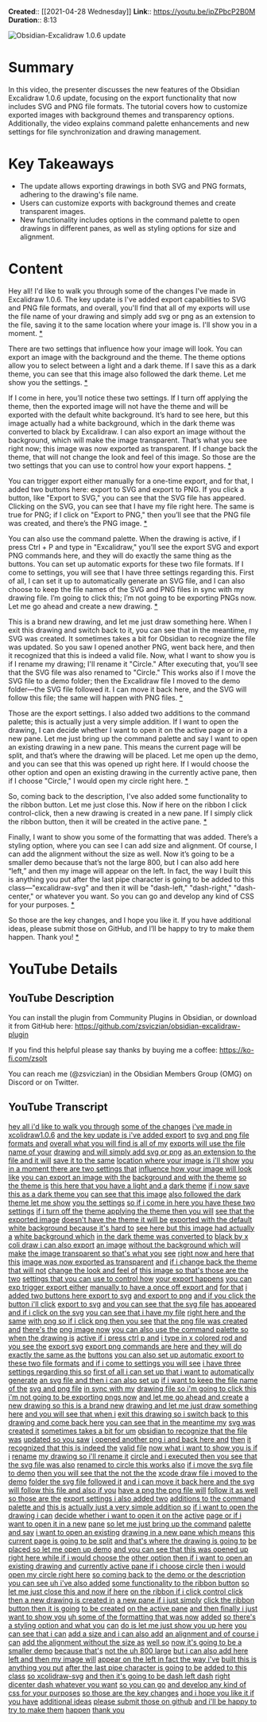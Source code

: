 **Created**:: [[2021-04-28 Wednesday]]
**Link**:: https://youtu.be/ipZPbcP2B0M
**Duration**:: 8:13

![Obsidian-Excalidraw 1.0.6 update](https://youtu.be/ipZPbcP2B0M)

# Summary
In this video, the presenter discusses the new features of the Obsidian Excalidraw 1.0.6 update, focusing on the export functionality that now includes SVG and PNG file formats. The tutorial covers how to customize exported images with background themes and transparency options. Additionally, the video explains command palette enhancements and new settings for file synchronization and drawing management.

# Key Takeaways
- The update allows exporting drawings in both SVG and PNG formats, adhering to the drawing's file name.
- Users can customize exports with background themes and create transparent images.
- New functionality includes options in the command palette to open drawings in different panes, as well as styling options for size and alignment.

# Content
Hey all! I'd like to walk you through some of the changes I've made in Excalidraw 1.0.6. The key update is I've added export capabilities to SVG and PNG file formats, and overall, you'll find that all of my exports will use the file name of your drawing and simply add svg or png as an extension to the file, saving it to the same location where your image is. I'll show you in a moment. [* ](https://youtu.be/ipZPbcP2B0M)

There are two settings that influence how your image will look. You can export an image with the background and the theme. The theme options allow you to select between a light and a dark theme. If I save this as a dark theme, you can see that this image also followed the dark theme. Let me show you the settings. [* ](https://youtu.be/ipZPbcP2B0M)

If I come in here, you’ll notice these two settings. If I turn off applying the theme, then the exported image will not have the theme and will be exported with the default white background. It’s hard to see here, but this image actually had a white background, which in the dark theme was converted to black by Excalidraw. I can also export an image without the background, which will make the image transparent. That’s what you see right now; this image was now exported as transparent. If I change back the theme, that will not change the look and feel of this image. So those are the two settings that you can use to control how your export happens. [* ](https://youtu.be/ipZPbcP2B0M)

You can trigger export either manually for a one-time export, and for that, I added two buttons here: export to SVG and export to PNG. If you click a button, like "Export to SVG," you can see that the SVG file has appeared. Clicking on the SVG, you can see that I have my file right here. The same is true for PNG; if I click on "Export to PNG," then you’ll see that the PNG file was created, and there’s the PNG image. [* ](https://youtu.be/ipZPbcP2B0M)

You can also use the command palette. When the drawing is active, if I press Ctrl + P and type in "Excalidraw," you’ll see the export SVG and export PNG commands here, and they will do exactly the same thing as the buttons. You can set up automatic exports for these two file formats. If I come to settings, you will see that I have three settings regarding this. First of all, I can set it up to automatically generate an SVG file, and I can also choose to keep the file names of the SVG and PNG files in sync with my drawing file. I’m going to click this; I’m not going to be exporting PNGs now. Let me go ahead and create a new drawing. [* ](https://youtu.be/ipZPbcP2B0M)

This is a brand new drawing, and let me just draw something here. When I exit this drawing and switch back to it, you can see that in the meantime, my SVG was created. It sometimes takes a bit for Obsidian to recognize the file was updated. So you saw I opened another PNG, went back here, and then it recognized that this is indeed a valid file. Now, what I want to show you is if I rename my drawing; I'll rename it "Circle." After executing that, you’ll see that the SVG file was also renamed to "Circle." This works also if I move the SVG file to a demo folder; then the Excalidraw file I moved to the demo folder—the SVG file followed it. I can move it back here, and the SVG will follow this file; the same will happen with PNG files. [* ](https://youtu.be/ipZPbcP2B0M)

Those are the export settings. I also added two additions to the command palette; this is actually just a very simple addition. If I want to open the drawing, I can decide whether I want to open it on the active page or in a new pane. Let me just bring up the command palette and say I want to open an existing drawing in a new pane. This means the current page will be split, and that’s where the drawing will be placed. Let me open up the demo, and you can see that this was opened up right here. If I would choose the other option and open an existing drawing in the currently active pane, then if I choose "Circle," I would open my circle right here. [* ](https://youtu.be/ipZPbcP2B0M)

So, coming back to the description, I've also added some functionality to the ribbon button. Let me just close this. Now if here on the ribbon I click control-click, then a new drawing is created in a new pane. If I simply click the ribbon button, then it will be created in the active pane. [* ](https://youtu.be/ipZPbcP2B0M)

Finally, I want to show you some of the formatting that was added. There’s a styling option, where you can see I can add size and alignment. Of course, I can add the alignment without the size as well. Now it’s going to be a smaller demo because that’s not the large 800, but I can also add here “left,” and then my image will appear on the left. In fact, the way I built this is anything you put after the last pipe character is going to be added to this class—"excalidraw-svg" and then it will be "dash-left," "dash-right," "dash-center," or whatever you want. So you can go and develop any kind of CSS for your purposes. [* ](https://youtu.be/ipZPbcP2B0M)

So those are the key changes, and I hope you like it. If you have additional ideas, please submit those on GitHub, and I’ll be happy to try to make them happen. Thank you! [* ](https://youtu.be/ipZPbcP2B0M)

# YouTube Details

## YouTube Description

You can install the plugin from Community Plugins in Obsidian, or download it from GitHub here: https://github.com/zsviczian/obsidian-excalidraw-plugin

If you find this helpful please say thanks by buying me a coffee: https://ko-fi.com/zsolt

You can reach me (@zsviczian) in the Obsidian Members Group (OMG) on Discord or on Twitter.

## YouTube Transcript

[hey all i'd like to walk you through](https://youtu.be/ipZPbcP2B0M?t=0) [some of the changes](https://youtu.be/ipZPbcP2B0M?t=3) [i've made in xcolidraw1.0.6](https://youtu.be/ipZPbcP2B0M?t=4) [and the key update is i've added export](https://youtu.be/ipZPbcP2B0M?t=9) [to](https://youtu.be/ipZPbcP2B0M?t=12) [svg and png file formats and](https://youtu.be/ipZPbcP2B0M?t=12) [overall what you will find is all of my](https://youtu.be/ipZPbcP2B0M?t=16) [exports will use the file name of your](https://youtu.be/ipZPbcP2B0M?t=19) [drawing](https://youtu.be/ipZPbcP2B0M?t=22) [and will simply add svg or png](https://youtu.be/ipZPbcP2B0M?t=23) [as an extension to the file and it will](https://youtu.be/ipZPbcP2B0M?t=27) [save it to the same](https://youtu.be/ipZPbcP2B0M?t=30) [location where your image is i'll show](https://youtu.be/ipZPbcP2B0M?t=31) [you](https://youtu.be/ipZPbcP2B0M?t=33) [in a moment there are two settings that](https://youtu.be/ipZPbcP2B0M?t=34) [influence how your image will look like](https://youtu.be/ipZPbcP2B0M?t=38) [you can export an image with the](https://youtu.be/ipZPbcP2B0M?t=41) [background and with the theme](https://youtu.be/ipZPbcP2B0M?t=43) [so the theme is](https://youtu.be/ipZPbcP2B0M?t=45) [this here that you have a light and a](https://youtu.be/ipZPbcP2B0M?t=49) [dark theme](https://youtu.be/ipZPbcP2B0M?t=51) [if i now save this as a dark theme you](https://youtu.be/ipZPbcP2B0M?t=52) [can see that this image](https://youtu.be/ipZPbcP2B0M?t=55) [also followed the dark theme let me show](https://youtu.be/ipZPbcP2B0M?t=58) [you the settings](https://youtu.be/ipZPbcP2B0M?t=60) [so if i come in here you have these two](https://youtu.be/ipZPbcP2B0M?t=62) [settings](https://youtu.be/ipZPbcP2B0M?t=64) [if i turn off the](https://youtu.be/ipZPbcP2B0M?t=65) [theme applying the theme then you will](https://youtu.be/ipZPbcP2B0M?t=68) [see that the exported image](https://youtu.be/ipZPbcP2B0M?t=71) [doesn't have the theme it will be](https://youtu.be/ipZPbcP2B0M?t=72) [exported with the default](https://youtu.be/ipZPbcP2B0M?t=75) [white background because it's hard to](https://youtu.be/ipZPbcP2B0M?t=77) [see here but this image had actually a](https://youtu.be/ipZPbcP2B0M?t=81) [white background which](https://youtu.be/ipZPbcP2B0M?t=83) [in the dark theme was converted to](https://youtu.be/ipZPbcP2B0M?t=84) [black by x coli draw i can also export](https://youtu.be/ipZPbcP2B0M?t=87) [an image](https://youtu.be/ipZPbcP2B0M?t=91) [without the background which will make](https://youtu.be/ipZPbcP2B0M?t=92) [the image transparent so that's what you](https://youtu.be/ipZPbcP2B0M?t=95) [see](https://youtu.be/ipZPbcP2B0M?t=97) [right now and here that this](https://youtu.be/ipZPbcP2B0M?t=97) [image was now exported as transparent](https://youtu.be/ipZPbcP2B0M?t=101) [and](https://youtu.be/ipZPbcP2B0M?t=105) [if i change back the theme that will not](https://youtu.be/ipZPbcP2B0M?t=106) [change the look and feel of](https://youtu.be/ipZPbcP2B0M?t=109) [this image so that's those are the two](https://youtu.be/ipZPbcP2B0M?t=112) [settings that you can use to control how](https://youtu.be/ipZPbcP2B0M?t=115) [your export happens](https://youtu.be/ipZPbcP2B0M?t=117) [you can exp trigger export either](https://youtu.be/ipZPbcP2B0M?t=119) [manually to have a once off export and](https://youtu.be/ipZPbcP2B0M?t=123) [for that](https://youtu.be/ipZPbcP2B0M?t=126) [i added two buttons here export to svg](https://youtu.be/ipZPbcP2B0M?t=127) [and export to png](https://youtu.be/ipZPbcP2B0M?t=130) [and if you click the button i'll click](https://youtu.be/ipZPbcP2B0M?t=132) [export to svg](https://youtu.be/ipZPbcP2B0M?t=135) [and you can see that the svg file](https://youtu.be/ipZPbcP2B0M?t=136) [has appeared and if i click on the svg](https://youtu.be/ipZPbcP2B0M?t=140) [you can see that i have my file](https://youtu.be/ipZPbcP2B0M?t=143) [right here and the same](https://youtu.be/ipZPbcP2B0M?t=147) [with png so if i click png then you see](https://youtu.be/ipZPbcP2B0M?t=150) [that the png file was created and](https://youtu.be/ipZPbcP2B0M?t=153) [there's the](https://youtu.be/ipZPbcP2B0M?t=155) [png image now](https://youtu.be/ipZPbcP2B0M?t=156) [you can also use the command palette so](https://youtu.be/ipZPbcP2B0M?t=160) [when the drawing is](https://youtu.be/ipZPbcP2B0M?t=162) [active if i press ctrl p and](https://youtu.be/ipZPbcP2B0M?t=163) [i type in x colored rod and you see the](https://youtu.be/ipZPbcP2B0M?t=166) [export svg](https://youtu.be/ipZPbcP2B0M?t=169) [export png commands are here](https://youtu.be/ipZPbcP2B0M?t=171) [and they will do exactly the same as the](https://youtu.be/ipZPbcP2B0M?t=174) [buttons](https://youtu.be/ipZPbcP2B0M?t=177) [you can also set up automatic export to](https://youtu.be/ipZPbcP2B0M?t=179) [these two file formats](https://youtu.be/ipZPbcP2B0M?t=182) [and if i come to settings you will see](https://youtu.be/ipZPbcP2B0M?t=184) [i have three settings regarding this so](https://youtu.be/ipZPbcP2B0M?t=187) [first of all i can set up that i want to](https://youtu.be/ipZPbcP2B0M?t=190) [automatically generate](https://youtu.be/ipZPbcP2B0M?t=192) [an svg file and then i can also set up](https://youtu.be/ipZPbcP2B0M?t=194) [if i want to keep the file name of the](https://youtu.be/ipZPbcP2B0M?t=198) [svg and png file](https://youtu.be/ipZPbcP2B0M?t=201) [in sync with my](https://youtu.be/ipZPbcP2B0M?t=203) [drawing file so i'm going to click this](https://youtu.be/ipZPbcP2B0M?t=207) [i'm not going to be exporting pngs now](https://youtu.be/ipZPbcP2B0M?t=210) [and let me go ahead and create](https://youtu.be/ipZPbcP2B0M?t=213) [a new drawing so this is a brand new](https://youtu.be/ipZPbcP2B0M?t=217) [drawing and let me just draw something](https://youtu.be/ipZPbcP2B0M?t=220) [here](https://youtu.be/ipZPbcP2B0M?t=223) [and you will see that when i](https://youtu.be/ipZPbcP2B0M?t=223) [exit this drawing so i switch back](https://youtu.be/ipZPbcP2B0M?t=228) [to this drawing and come back here](https://youtu.be/ipZPbcP2B0M?t=231) [you can see that in the meantime my](https://youtu.be/ipZPbcP2B0M?t=234) [svg was created it](https://youtu.be/ipZPbcP2B0M?t=238) [sometimes takes a bit for um](https://youtu.be/ipZPbcP2B0M?t=241) [obsidian to recognize that the file was](https://youtu.be/ipZPbcP2B0M?t=246) [updated so you saw](https://youtu.be/ipZPbcP2B0M?t=248) [i opened another png i and back here and](https://youtu.be/ipZPbcP2B0M?t=250) [then](https://youtu.be/ipZPbcP2B0M?t=253) [it recognized that this is indeed the](https://youtu.be/ipZPbcP2B0M?t=254) [valid file](https://youtu.be/ipZPbcP2B0M?t=256) [now what i want to show you is if i](https://youtu.be/ipZPbcP2B0M?t=257) [rename](https://youtu.be/ipZPbcP2B0M?t=260) [my drawing so i'll rename it](https://youtu.be/ipZPbcP2B0M?t=261) [circle and i executed then you see that](https://youtu.be/ipZPbcP2B0M?t=264) [the svg file was also](https://youtu.be/ipZPbcP2B0M?t=269) [renamed to circle this works also](https://youtu.be/ipZPbcP2B0M?t=272) [if i move the svg file to demo](https://youtu.be/ipZPbcP2B0M?t=275) [then you will see that the not the the](https://youtu.be/ipZPbcP2B0M?t=278) [xcode draw file i moved to the demo](https://youtu.be/ipZPbcP2B0M?t=282) [folder the svg file followed it](https://youtu.be/ipZPbcP2B0M?t=285) [and i can move it back here and the svg](https://youtu.be/ipZPbcP2B0M?t=288) [will follow this file and also if you](https://youtu.be/ipZPbcP2B0M?t=291) [have a png the png file will](https://youtu.be/ipZPbcP2B0M?t=294) [follow it as well so those are the](https://youtu.be/ipZPbcP2B0M?t=296) [export settings i also added two](https://youtu.be/ipZPbcP2B0M?t=300) [additions to the command palette and](https://youtu.be/ipZPbcP2B0M?t=304) [this is](https://youtu.be/ipZPbcP2B0M?t=307) [actually just a very simple addition so](https://youtu.be/ipZPbcP2B0M?t=308) [if i want to open the drawing i can](https://youtu.be/ipZPbcP2B0M?t=311) [decide whether i want to open it on the](https://youtu.be/ipZPbcP2B0M?t=314) [active](https://youtu.be/ipZPbcP2B0M?t=317) [page or if i want to open it in a new](https://youtu.be/ipZPbcP2B0M?t=318) [pane](https://youtu.be/ipZPbcP2B0M?t=320) [so let me just bring up the command](https://youtu.be/ipZPbcP2B0M?t=321) [palette and say](https://youtu.be/ipZPbcP2B0M?t=323) [i want to open an existing](https://youtu.be/ipZPbcP2B0M?t=325) [drawing in a new pane which means](https://youtu.be/ipZPbcP2B0M?t=328) [this current page is going to be split](https://youtu.be/ipZPbcP2B0M?t=331) [and that's where the drawing is going to](https://youtu.be/ipZPbcP2B0M?t=334) [be placed so let me open up demo](https://youtu.be/ipZPbcP2B0M?t=336) [and you can see that this was opened up](https://youtu.be/ipZPbcP2B0M?t=338) [right here while if i would choose the](https://youtu.be/ipZPbcP2B0M?t=342) [other option then if i want to open an](https://youtu.be/ipZPbcP2B0M?t=346) [existing drawing and](https://youtu.be/ipZPbcP2B0M?t=349) [currently active pane if i choose circle](https://youtu.be/ipZPbcP2B0M?t=350) [then i would open my circle right here](https://youtu.be/ipZPbcP2B0M?t=354) [so coming back to](https://youtu.be/ipZPbcP2B0M?t=357) [the demo or the description](https://youtu.be/ipZPbcP2B0M?t=362) [you can see uh i've also added](https://youtu.be/ipZPbcP2B0M?t=366) [some functionality to the ribbon button](https://youtu.be/ipZPbcP2B0M?t=369) [so](https://youtu.be/ipZPbcP2B0M?t=372) [let me just close this and now if here](https://youtu.be/ipZPbcP2B0M?t=373) [on the ribbon if i click control click](https://youtu.be/ipZPbcP2B0M?t=377) [then a new drawing is created in](https://youtu.be/ipZPbcP2B0M?t=380) [a new pane if i just simply](https://youtu.be/ipZPbcP2B0M?t=384) [click the ribbon button then it is going](https://youtu.be/ipZPbcP2B0M?t=387) [to be created](https://youtu.be/ipZPbcP2B0M?t=389) [on the active pane](https://youtu.be/ipZPbcP2B0M?t=391) [and then finally i just want to show you](https://youtu.be/ipZPbcP2B0M?t=394) [uh some of the formatting that was now](https://youtu.be/ipZPbcP2B0M?t=397) [added](https://youtu.be/ipZPbcP2B0M?t=400) [so there's a styling option and what you](https://youtu.be/ipZPbcP2B0M?t=401) [can](https://youtu.be/ipZPbcP2B0M?t=404) [do is let me just show you up here](https://youtu.be/ipZPbcP2B0M?t=406) [you can see that i can](https://youtu.be/ipZPbcP2B0M?t=410) [add a size and i can also add](https://youtu.be/ipZPbcP2B0M?t=414) [an alignment and of course i can](https://youtu.be/ipZPbcP2B0M?t=417) [add the alignment without the size as](https://youtu.be/ipZPbcP2B0M?t=421) [well so](https://youtu.be/ipZPbcP2B0M?t=424) [now it's going to be a smaller demo](https://youtu.be/ipZPbcP2B0M?t=425) [because that's](https://youtu.be/ipZPbcP2B0M?t=428) [not the uh 800 large](https://youtu.be/ipZPbcP2B0M?t=429) [but i can also add here](https://youtu.be/ipZPbcP2B0M?t=432) [left and then my image will](https://youtu.be/ipZPbcP2B0M?t=435) [appear on the left in fact the way i've](https://youtu.be/ipZPbcP2B0M?t=438) [built this is anything you put](https://youtu.be/ipZPbcP2B0M?t=442) [after the last pipe character is going](https://youtu.be/ipZPbcP2B0M?t=445) [to be](https://youtu.be/ipZPbcP2B0M?t=449) [added to this class](https://youtu.be/ipZPbcP2B0M?t=449) [so xcolidraw-svg](https://youtu.be/ipZPbcP2B0M?t=453) [and then it's going to be dash left dash](https://youtu.be/ipZPbcP2B0M?t=456) [right dicenter dash whatever you want](https://youtu.be/ipZPbcP2B0M?t=459) [so you can go](https://youtu.be/ipZPbcP2B0M?t=464) [and develop any kind of](https://youtu.be/ipZPbcP2B0M?t=468) [css for your purposes](https://youtu.be/ipZPbcP2B0M?t=472) [so those are the key changes](https://youtu.be/ipZPbcP2B0M?t=475) [and i hope you like it if you have](https://youtu.be/ipZPbcP2B0M?t=479) [additional ideas](https://youtu.be/ipZPbcP2B0M?t=481) [please submit those on github](https://youtu.be/ipZPbcP2B0M?t=483) [and i'll be happy to try to make them](https://youtu.be/ipZPbcP2B0M?t=486) [happen](https://youtu.be/ipZPbcP2B0M?t=490) [thank you](https://youtu.be/ipZPbcP2B0M?t=491) 

